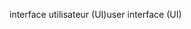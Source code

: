 <span data-ttu-id="25c7c-101">interface utilisateur (UI)</span><span class="sxs-lookup"><span data-stu-id="25c7c-101">user interface (UI)</span></span>